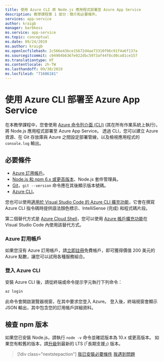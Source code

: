 ```yaml
---
title: 使用 Azure CLI 將 Node.js 應用程式部署至 Azure App Service
description: 教學課程第 1 部分：簡介和必要條件。
services: app-service
author: kraigb
manager: barbkess
ms.service: app-service
ms.topic: conceptual
ms.date: 09/24/2019
ms.author: kraigb
ms.openlocfilehash: 2c566e43bce15672d4ae73310f96c91f4a6f137a
ms.sourcegitcommit: c04984b6367e922dbc5973af44f8cd0ca81ce157
ms.translationtype: HT
ms.contentlocale: zh-TW
ms.lasthandoff: 09/30/2019
ms.locfileid: "71686181"
---
```

# <a name="deploy-to-azure-app-service-using-the-azure-cli"></a>使用 Azure CLI 部署至 Azure App Service

在本教學課程中，您會使用 [Azure 命令列介面 (CLI)](https://docs.microsoft.com/cli/azure/overview?view=azure-cli-latest) (其在所有作業系統上執行)，將 Node.js 應用程式部署至 Azure App Service。 透過 CLI，您可以建立 Azure 資源、在 Git 存放庫與 Azure 之間設定部署管線，以及檢視應用程式的 `console.log` 輸出。

## <a name="prerequisites"></a>必要條件

- [Azure 訂用帳戶](#azure-subscription)。
- [Node.js 和 npm 6.x 或更高版本](https://nodejs.org/en/download)、Node.js 套件管理員。
- [Git](https://git-scm.com/downloads)，`git --version` 命令應在其後顯示版本號碼。
- [Azure CLI](https://docs.microsoft.com/cli/azure/install-azure-cli)。

您也可以使用[適用於 Visual Studio Code 的 Azure CLI 擴充功能](https://marketplace.visualstudio.com/items?itemName=ms-vscode.azurecli)，它會在撰寫 Azure CLI 指令碼時提供語法顏色標示、IntelliSense (完成) 和程式碼片段。

第二個替代方式是 [Azure Cloud Shell](https://docs.microsoft.com/azure/cloud-shell/overview)，您可以使用 [Azure 帳戶擴充功能](https://marketplace.visualstudio.com/items?itemName=ms-vscode.azure-account)在 Visual Studio Code 內使用該替代方式。

### <a name="azure-subscription"></a>Azure 訂用帳戶

如果您沒有 Azure 訂用帳戶，請[立即註冊](https://azure.microsoft.com/en-us/free/?utm_source=campaign&utm_campaign=vscode-tutorial-node-git&mktingSource=vscode-tutorial-node-git)免費帳戶，即可獲得價值 200 美元的 Azure 點數，讓您可以試用各種服務組合。

### <a name="sign-in-to-the-azure-cli"></a>登入 Azure CLI

安裝 Azure CLI 後，請從終端或命令提示字元執行下列命令：

```bash
az login
```

此命令會開啟瀏覽器視窗，在其中要求您登入 Azure。 登入後，終端視窗會顯示 JSON 輸出，其中包含您的訂用帳戶詳細資料。

## <a name="check-npm-version"></a>檢查 npm 版本

如果您已安裝 Node.js，請執行 `node -v` 命令並確認版本為 10.x 或更高版本。 如果您有較舊的版本，請[升級](https://nodejs.org/en/download/)到最新的 LTS (「長期支援」) 版本。

> [!div class="nextstepaction"]
> [我已安裝必要條件](tutorial-vscode-azure-cli-node-02.md) [我遇到問題](https://www.research.net/r/PWZWZ52?tutorial=node-deployment&step=getting-started)
